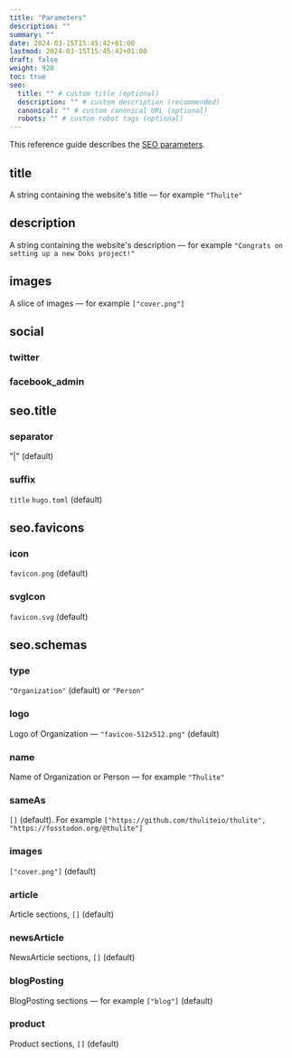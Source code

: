 ```yaml
---
title: "Parameters"
description: ""
summary: ""
date: 2024-03-15T15:45:42+01:00
lastmod: 2024-03-15T15:45:42+01:00
draft: false
weight: 920
toc: true
seo:
  title: "" # custom title (optional)
  description: "" # custom description (recommended)
  canonical: "" # custom canonical URL (optional)
  robots: "" # custom robot tags (optional)
---
```


This reference guide describes the [SEO parameters](/docs/start-here/customizing-seo/#update-parameters).

## title

A string containing the website's title — for example `"Thulite"`

## description

A string containing the website's description — for example `"Congrats on setting up a new Doks project!"`

## images

A slice of images — for example `["cover.png"]`

## social

### twitter

### facebook_admin

## seo.title

### separator

"|" (default)

### suffix

`title` `hugo.toml` (default)

## seo.favicons

### icon

`favicon.png` (default)

### svgIcon

`favicon.svg` (default)

## seo.schemas

### type

`"Organization"` (default) or `"Person"`

### logo

Logo of Organization — `"favicon-512x512.png"` (default)

### name

Name of Organization or Person — for example `"Thulite"`

### sameAs

`[]` (default). For example `["https://github.com/thuliteio/thulite", "https://fosstodon.org/@thulite"]`

### images

`["cover.png"]` (default)

### article

Article sections, `[]` (default)

### newsArticle

NewsArticle sections, `[]` (default)

### blogPosting

BlogPosting sections — for example `["blog"]` (default)

### product

Product sections, `[]` (default)

